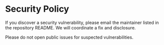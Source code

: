 # Security Policy

If you discover a security vulnerability, please email the maintainer listed in the repository README. We will coordinate a fix and disclosure.

Please do not open public issues for suspected vulnerabilities.
